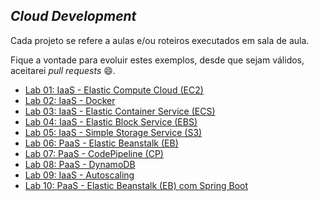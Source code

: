 ## *Cloud Development*

Cada projeto se refere a aulas e/ou roteiros executados em sala de aula.

Fique a vontade para evoluir estes exemplos, desde que sejam válidos, aceitarei *pull requests* 😄.

 - [Lab 01: IaaS - Elastic Compute Cloud (EC2)](https://github.com/josecastillolema/fiap/blob/master/scj/cloud/lab01-iaas-ec2.md)
 - [Lab 02: IaaS - Docker](https://github.com/josecastillolema/fiap/blob/master/scj/cloud/lab02-iaas-docker.md)
 - [Lab 03: IaaS - Elastic Container Service (ECS)](https://github.com/josecastillolema/fiap/blob/master/scj/cloud/lab03-iaas-ecs.md)
 - [Lab 04: IaaS - Elastic Block Service (EBS)](https://github.com/josecastillolema/fiap/blob/master/scj/cloud/lab04-iaas-ebs.md)
 - [Lab 05: IaaS - Simple Storage Service (S3)](https://github.com/josecastillolema/fiap/blob/master/scj/cloud/lab05-iaas-s3.md)
 - [Lab 06: PaaS - Elastic Beanstalk (EB)](https://github.com/josecastillolema/fiap/blob/master/scj/cloud/lab06-paas-eb.md)
 - [Lab 07: PaaS - CodePipeline (CP)](https://github.com/josecastillolema/fiap/blob/master/scj/cloud/lab07-paas-cp.md)
 - [Lab 08: PaaS - DynamoDB](https://github.com/josecastillolema/fiap/blob/master/scj/cloud/lab08-paas-dynamo.md)
 - [Lab 09: IaaS - Autoscaling](https://github.com/josecastillolema/fiap/blob/master/scj/cloud/lab09-iaas-autoscaling.md)
 - [Lab 10: PaaS - Elastic Beanstalk (EB) com Spring Boot](https://github.com/josecastillolema/fiap/blob/master/scj/cloud/lab10-paas-eb-springboot.md)


